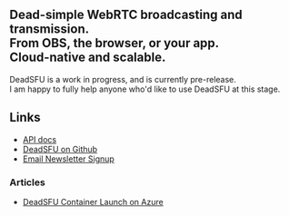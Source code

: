 

<!-- omit in toc -->
## Dead-simple WebRTC broadcasting and transmission.<br>From OBS, the browser, or your app.<br>Cloud-native and scalable. 

DeadSFU is a work in progress, and is currently pre-release.  
I am happy to fully help anyone who'd like to use DeadSFU at this stage.



## Links

[1]: https://docs.google.com/forms/d/e/1FAIpQLSd8rzXabvn73YC_GPRtXZb1zlKPeOEQuHDdVi4m9umJqEaJsA/viewform

* [API docs](/api)
* [DeadSFU on Github](https://github.com/x186k/deadsfu#readme)
* [Email Newsletter Signup][1]

### Articles

* [DeadSFU Container Launch on Azure](/azure.container.cli)  


